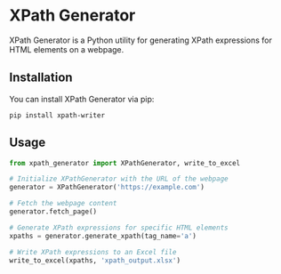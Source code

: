 # XPath Generator

XPath Generator is a Python utility for generating XPath expressions for HTML elements on a webpage.

## Installation

You can install XPath Generator via pip:

```
pip install xpath-writer
```

## Usage

```python
from xpath_generator import XPathGenerator, write_to_excel

# Initialize XPathGenerator with the URL of the webpage
generator = XPathGenerator('https://example.com')

# Fetch the webpage content
generator.fetch_page()

# Generate XPath expressions for specific HTML elements
xpaths = generator.generate_xpath(tag_name='a')

# Write XPath expressions to an Excel file
write_to_excel(xpaths, 'xpath_output.xlsx')
